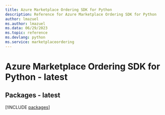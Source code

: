 ```yaml
---
title: Azure Marketplace Ordering SDK for Python
description: Reference for Azure Marketplace Ordering SDK for Python
author: lmazuel
ms.author: lmazuel
ms.data: 06/29/2023
ms.topic: reference
ms.devlang: python
ms.service: marketplaceordering
---
```

# Azure Marketplace Ordering SDK for Python - latest
## Packages - latest
[!INCLUDE [packages](marketplace-ordering-index.md)]